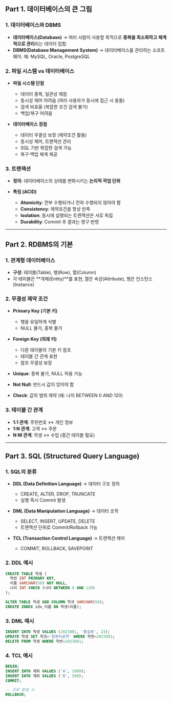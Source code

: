 ## Part 1. 데이터베이스의 큰 그림

### 1. 데이터베이스와 DBMS

* **데이터베이스(Database)**
  → 여러 사람이 사용할 목적으로 **중복을 최소화하고 체계적으로 관리**되는 데이터 집합.
* **DBMS(Database Management System)**
  → 데이터베이스를 관리하는 소프트웨어. 예: MySQL, Oracle, PostgreSQL

### 2. 파일 시스템 vs 데이터베이스

* **파일 시스템 단점**

  * 데이터 중복, 일관성 깨짐
  * 동시성 제어 어려움 (여러 사용자가 동시에 접근 시 충돌)
  * 검색 비효율 (복잡한 조건 검색 불가)
  * 백업/복구 어려움

* **데이터베이스 장점**

  * 데이터 무결성 보장 (제약조건 활용)
  * 동시성 제어, 트랜잭션 관리
  * SQL 기반 복잡한 검색 가능
  * 복구·백업 체계 제공

### 3. 트랜잭션

* **정의**: 데이터베이스의 상태를 변화시키는 **논리적 작업 단위**
* **특징 (ACID)**

  * **Atomicity**: 전부 수행되거나 전혀 수행되지 않아야 함
  * **Consistency**: 제약조건을 항상 만족
  * **Isolation**: 동시에 실행되는 트랜잭션은 서로 독립
  * **Durability**: Commit 후 결과는 영구 반영

---

## Part 2. RDBMS의 기본

### 1. 관계형 데이터베이스

* **구성**: 테이블(Table), 행(Row), 열(Column)
* 각 테이블은 \*\*개체(Entity)\*\*를 표현, 열은 속성(Attribute), 행은 인스턴스(Instance)

### 2. 무결성 제약 조건

* **Primary Key (기본 키)**

  * 행을 유일하게 식별
  * NULL 불가, 중복 불가
* **Foreign Key (외래 키)**

  * 다른 테이블의 기본 키 참조
  * 테이블 간 관계 표현
  * 참조 무결성 보장
* **Unique**: 중복 불가, NULL 허용 가능
* **Not Null**: 반드시 값이 있어야 함
* **Check**: 값의 범위 제약 (예: 나이 BETWEEN 0 AND 120)

### 3. 테이블 간 관계

* **1:1 관계**: 주민번호 ↔ 개인 정보
* **1\:N 관계**: 고객 ↔ 주문
* **N\:M 관계**: 학생 ↔ 수업 (중간 테이블 필요)

---

## Part 3. SQL (Structured Query Language)

### 1. SQL의 분류

* **DDL (Data Definition Language)**
  → 데이터 구조 정의

  * CREATE, ALTER, DROP, TRUNCATE
  * 실행 즉시 Commit 발생

* **DML (Data Manipulation Language)**
  → 데이터 조작

  * SELECT, INSERT, UPDATE, DELETE
  * 트랜잭션 단위로 Commit/Rollback 가능

* **TCL (Transaction Control Language)**
  → 트랜잭션 제어

  * COMMIT, ROLLBACK, SAVEPOINT

### 2. DDL 예시

```sql
CREATE TABLE 학생 (
  학번 INT PRIMARY KEY,
  이름 VARCHAR(50) NOT NULL,
  나이 INT CHECK (나이 BETWEEN 0 AND 120)
);

ALTER TABLE 학생 ADD COLUMN 학과 VARCHAR(50);
CREATE INDEX idx_이름 ON 학생(이름);
```

### 3. DML 예시

```sql
INSERT INTO 학생 VALUES (2023001, '홍길동', 23);
UPDATE 학생 SET 학과='컴퓨터공학' WHERE 학번=2023001;
DELETE FROM 학생 WHERE 학번=2023001;
```

### 4. TCL 예시

```sql
BEGIN;
INSERT INTO 계좌 VALUES ('A', 1000);
INSERT INTO 계좌 VALUES ('B', 500);
COMMIT;

-- 오류 발생 시
ROLLBACK;
```